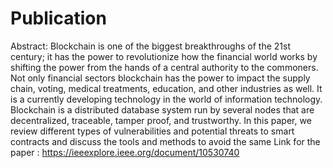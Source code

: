 # Publication
Abstract:
Blockchain is one of the biggest breakthroughs of the 21st century; it has the power to revolutionize how the financial world works by shifting the power from the hands of a central authority to the commoners. Not only financial sectors blockchain has the power to impact the supply chain, voting, medical treatments, education, and other industries as well. It is a currently developing technology in the world of information technology. Blockchain is a distributed database system run by several nodes that are decentralized, traceable, tamper proof, and trustworthy. In this paper, we review different types of vulnerabilities and potential threats to smart contracts and discuss the tools and methods to avoid the same
Link for the paper : https://ieeexplore.ieee.org/document/10530740
